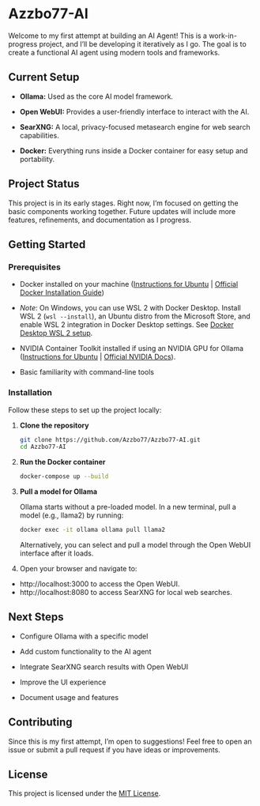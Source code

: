 # Azzbo77-AI

Welcome to my first attempt at building an AI Agent! This is a work-in-progress project, and I’ll be developing it iteratively as I go. The goal is to create a functional AI agent using modern tools and frameworks.

## Current Setup

- **Ollama:** Used as the core AI model framework.

- **Open WebUI:** Provides a user-friendly interface to interact with the AI.

- **SearXNG:** A local, privacy-focused metasearch engine for web search capabilities.

- **Docker:** Everything runs inside a Docker container for easy setup and portability.

## Project Status

This project is in its early stages. Right now, I’m focused on getting the basic components working together. Future updates will include more features, refinements, and documentation as I progress.

## Getting Started

### Prerequisites

- Docker installed on your machine ([Instructions for Ubuntu](docker-install-ubuntu.md) | [Official Docker Installation Guide](https://docs.docker.com/get-docker/))

-   *Note*: On Windows, you can use WSL 2 with Docker Desktop. Install WSL 2 (`wsl --install`), an Ubuntu distro from the Microsoft Store, and enable WSL 2 integration in Docker Desktop settings. See [Docker Desktop WSL 2 setup](https://docs.docker.com/desktop/wsl/).
  
- NVIDIA Container Toolkit installed if using an NVIDIA GPU for Ollama ([Instructions for Ubuntu](docker-install-ubuntu.md) | [Official NVIDIA Docs](https://docs.nvidia.com/datacenter/cloud-native/container-toolkit/install-guide.html)).
  
- Basic familiarity with command-line tools
  
### Installation

Follow these steps to set up the project locally:

1. **Clone the repository**

   ```bash
   git clone https://github.com/Azzbo77/Azzbo77-AI.git
   cd Azzbo77-AI
   ```

3. **Run the Docker container**

   ```bash
   docker-compose up --build
   ```

4. **Pull a model for Ollama**

   Ollama starts without a pre-loaded model. In a new terminal, pull a model (e.g., llama2) by running:
   ```bash
   docker exec -it ollama ollama pull llama2
   ```
   Alternatively, you can select and pull a model through the Open WebUI interface after it loads.

5. Open your browser and navigate to:

 - http://localhost:3000 to access the Open WebUI.
 - http://localhost:8080 to access SearXNG for local web searches.

## Next Steps

- Configure Ollama with a specific model

- Add custom functionality to the AI agent

- Integrate SearXNG search results with Open WebUI

- Improve the UI experience

- Document usage and features

## Contributing
Since this is my first attempt, I’m open to suggestions! Feel free to open an issue or submit a pull request if you have ideas or improvements.

## License

This project is licensed under the [MIT License](LICENSE).


